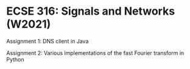 # ECSE 316: Signals and Networks (W2021)

Assignment 1: DNS client in Java

Assignment 2: Various implementations of the fast Fourier transform in Python
